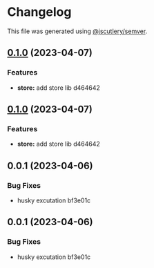 # Changelog

This file was generated using [@jscutlery/semver](https://github.com/jscutlery/semver).

## [0.1.0](///compare/shell@0.0.1...shell@0.1.0) (2023-04-07)

### Features

- **store:** add store lib d464642

## [0.1.0](///compare/shell@0.0.1...shell@0.1.0) (2023-04-07)

### Features

- **store:** add store lib d464642

## 0.0.1 (2023-04-06)

### Bug Fixes

- husky excutation bf3e01c

## 0.0.1 (2023-04-06)

### Bug Fixes

- husky excutation bf3e01c

